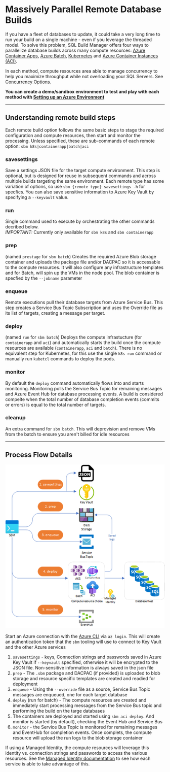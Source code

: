 # Massively Parallel Remote Database Builds

If you have a fleet of databases to update, it could take a very long time to run your build on a single machine - even if you leverage the threaded model. To solve this problem, SQL Build Manager offers four ways to parallelize database builds across many compute resources: [Azure Container Apps](containerapp.md), [Azure Batch](azure_batch.md),  [Kubernetes](kubernetes.md) and [Azure Container Instances (ACI)](aci.md).

In each method, compute resources area able to manage concurrency to help you maximize throughput while not overloading your SQL Servers. See [Concurrency Options](concurrency_options.md).

**You can create a demo/sandbox environment to test and play with each method with [Setting up an Azure Environment](setup_azure_environment.md)**

---
## Understanding remote build steps

Each remote build option follows the same basic steps to stage the required configuration and compute resources, then start and monitor the processing. Unless specified, these are sub-commands of each remote option: `sbm k8s|containerapp|batch|aci`

### **savesettings**

Save a settings JSON file for the target compute environment. This step is optional, but is designed for reuse in subsequent commands and across multiple builds targeting the same environment. Each remote type has some variation of options, so use `sbm {remote type} savesettings -h` for specfics. You can also save sensitive information to Azure Key Vault by specifying a `--keyvault` value.

### **run**
Single command used to execute by orchestrating the other commands decribed below. \
_IMPORTANT:_ Currently only available for `sbm k8s` and `sbm containerapp`

### **prep**
(named `prestage` for `sbm batch`) Creates the required Azure Blob storage container and uploads the package file and/or DACPAC so it is accessable to the compute resources. It will also configure any infrastructure templates and for Batch, will spin up the VMs in the node pool. The blob container is specfied by the `--jobname` parameter

### **enqueue**
Remote executions pull their database targets from Azure Service Bus. This step creates a Service Bus Topic Subscription and uses the Override file as its list of targets, creating a message per target.

### **deploy**
(named `run` for `sbm batch`) Deploys the compute infrastucture (for `containerapp` and `aci`) and automatically starts the build once the compute resources are available (`containerapp`, `aci` and `batch`). There is no equivalent step for Kubernetes, for this use the single `k8s run` command or manually run `kubetcl` commands to deploy the pods. 

### **monitor**
By default the `deploy` command automatically flows into and starts monitoring. Monitoring polls the Service Bus Topic for remaining messages and Azure Event Hub for database processing events. A build is considered compelte when the total number of database completion events (commits or errors) is equal to the total number of targets. 

### **cleanup**

An extra command for `sbm batch`. This will deprovision and remove VMs from the batch to ensure you aren't billed for idle resources

---
## Process Flow Details
![Remote execution process flow](images/remote_execution_flow.png)

Start an Azure connection with the [Azure CLI](https://docs.microsoft.com/en-us/cli/azure/install-azure-cli) via `az login`. This will create an authentication token that the `sbm` tooling will use to connect to Key Vault and the other Azure services 
1. `savesettings` - keys, Connection strings and passwords saved in Azure Key Vault if `--keyvault` specified, otherwise it will be encrypted to the JSON file. Non-sensitive information is always saved in the json file 
2. `prep` - The `.sbm` package and DACPAC (if provided) is uploaded to blob storage and resource specific templates are created and readied for deployment
3. `enqueue` - Using the `--override` file as a source, Service Bus Topic messages are enqueued, one for each target database
4. `deploy` (run for batch) - The compute resources are created and immediately start processing messages from the Service Bus topic and performing the build on the targe databases
4. The containers are deployed and started using `sbm aci deploy`. And monitor is started (by default), checking the Event Hub and Service Bus
5. `monitor` - the Service Bus Topic is monitored for remaining messages and EventHub for completion events. Once complets, the compute resource will upload the run logs to the blob storage container 

If using a Managed Identity, the compute resources will leverage this identity vs. connection strings and passwords to access the various resources. See the [Managed Identity documentation](managed_identity.md) to see how each service is able to take advantage of this.